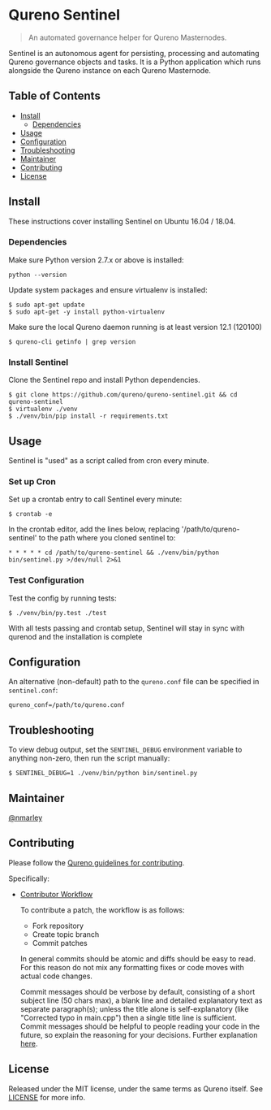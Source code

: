 # Qureno Sentinel

> An automated governance helper for Qureno Masternodes.

Sentinel is an autonomous agent for persisting, processing and automating Qureno governance objects and tasks. It is a Python application which runs alongside the Qureno instance on each Qureno Masternode.

## Table of Contents
- [Install](#install)
  - [Dependencies](#dependencies)
- [Usage](#usage)
- [Configuration](#configuration)
- [Troubleshooting](#troubleshooting)
- [Maintainer](#maintainer)
- [Contributing](#contributing)
- [License](#license)

## Install

These instructions cover installing Sentinel on Ubuntu 16.04 / 18.04.

### Dependencies

Make sure Python version 2.7.x or above is installed:

    python --version

Update system packages and ensure virtualenv is installed:

    $ sudo apt-get update
    $ sudo apt-get -y install python-virtualenv

Make sure the local Qureno daemon running is at least version 12.1 (120100)

    $ qureno-cli getinfo | grep version

### Install Sentinel

Clone the Sentinel repo and install Python dependencies.

    $ git clone https://github.com/qureno/qureno-sentinel.git && cd qureno-sentinel
    $ virtualenv ./venv
    $ ./venv/bin/pip install -r requirements.txt

## Usage

Sentinel is "used" as a script called from cron every minute.

### Set up Cron

Set up a crontab entry to call Sentinel every minute:

    $ crontab -e

In the crontab editor, add the lines below, replacing '/path/to/qureno-sentinel' to the path where you cloned sentinel to:

    * * * * * cd /path/to/qureno-sentinel && ./venv/bin/python bin/sentinel.py >/dev/null 2>&1

### Test Configuration

Test the config by running tests:

    $ ./venv/bin/py.test ./test

With all tests passing and crontab setup, Sentinel will stay in sync with qurenod and the installation is complete

## Configuration

An alternative (non-default) path to the `qureno.conf` file can be specified in `sentinel.conf`:

    qureno_conf=/path/to/qureno.conf

## Troubleshooting

To view debug output, set the `SENTINEL_DEBUG` environment variable to anything non-zero, then run the script manually:

    $ SENTINEL_DEBUG=1 ./venv/bin/python bin/sentinel.py

## Maintainer

[@nmarley](https://github.com/nmarley)

## Contributing

Please follow the [Qureno guidelines for contributing](https://github.com/qureno/qureno/blob/master/CONTRIBUTING.md).

Specifically:

* [Contributor Workflow](https://github.com/qureno/qureno/blob/master/CONTRIBUTING.md#contributor-workflow)

    To contribute a patch, the workflow is as follows:

    * Fork repository
    * Create topic branch
    * Commit patches

    In general commits should be atomic and diffs should be easy to read. For this reason do not mix any formatting fixes or code moves with actual code changes.

    Commit messages should be verbose by default, consisting of a short subject line (50 chars max), a blank line and detailed explanatory text as separate paragraph(s); unless the title alone is self-explanatory (like "Corrected typo in main.cpp") then a single title line is sufficient. Commit messages should be helpful to people reading your code in the future, so explain the reasoning for your decisions. Further explanation [here](http://chris.beams.io/posts/git-commit/).

## License

Released under the MIT license, under the same terms as Qureno itself. See [LICENSE](LICENSE) for more info.
